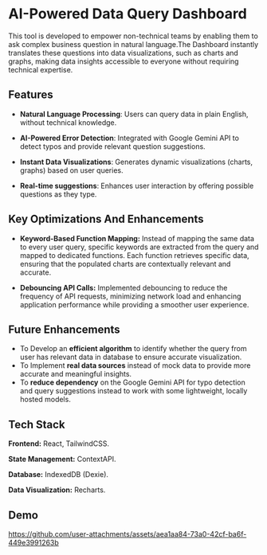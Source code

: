 
# AI-Powered Data Query Dashboard

This tool is developed to empower non-technical teams by enabling them to ask complex business question in natural language.The Dashboard instantly translates these questions into data visualizations, such as charts and graphs, making data insights accessible to everyone without requiring technical expertise.


## Features

- **Natural Language Processing**: Users can query data in plain English, without technical knowledge.

- **AI-Powered Error Detection**: Integrated with Google Gemini API to detect typos and provide relevant question suggestions.
- **Instant Data Visualizations**: Generates dynamic visualizations (charts, graphs) based on user queries.
- **Real-time suggestions**: Enhances user interaction by offering possible questions as they type.


##  Key Optimizations And Enhancements

- **Keyword-Based Function Mapping:** Instead of mapping the same data to every user query, specific keywords are extracted from the query and mapped to dedicated functions. Each function retrieves specific data, ensuring that the populated charts are contextually relevant and accurate.

- **Debouncing API Calls:** Implemented debouncing to reduce the frequency of API requests, minimizing network load and enhancing application performance while providing a smoother user experience.
## Future Enhancements

- To Develop an **efficient algorithm** to identify whether the query from user has relevant data in database to ensure accurate visualization.
- To Implement **real data sources** instead of mock data to provide more accurate and meaningful insights.
- To **reduce dependency** on the Google Gemini API  for typo detection and query suggestions instead to work with some lightweight, locally hosted models.
## Tech Stack

**Frontend:** React, TailwindCSS. 

**State Management:** ContextAPI.

**Database:** IndexedDB (Dexie).

**Data Visualization:** Recharts.

## Demo

https://github.com/user-attachments/assets/aea1aa84-73a0-42cf-ba6f-449e3991263b